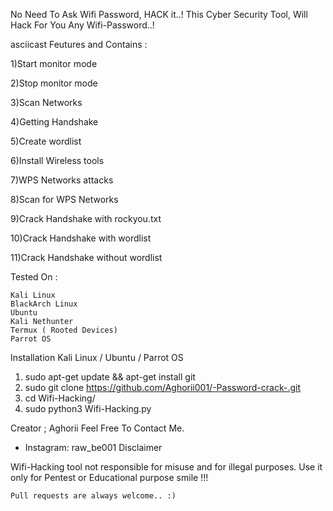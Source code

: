 No Need To Ask Wifi Password, HACK it..! This Cyber Security Tool, Will Hack For You Any Wifi-Password..!

asciicast
Feutures and Contains :

1)Start monitor mode

2)Stop monitor mode

3)Scan Networks   

4)Getting Handshake

5)Create wordlist

6)Install Wireless tools                  

7)WPS Networks attacks 

8)Scan for WPS Networks

9)Crack Handshake with rockyou.txt

10)Crack Handshake with wordlist

11)Crack Handshake without wordlist

Tested On :

    Kali Linux
    BlackArch Linux
    Ubuntu
    Kali Nethunter
    Termux ( Rooted Devices)
    Parrot OS

Installation
Kali Linux / Ubuntu / Parrot OS

1) sudo apt-get update && apt-get install git
2) sudo git clone https://github.com/Aghorii001/-Password-crack-.git
3) cd Wifi-Hacking/
4) sudo python3 Wifi-Hacking.py

Creator ; Aghorii
Feel Free To Contact Me.
- Instagram: raw_be001
Disclaimer

Wifi-Hacking tool not responsible for misuse and for illegal purposes. Use it only for Pentest or Educational purpose smile !!!

    Pull requests are always welcome.. :)
